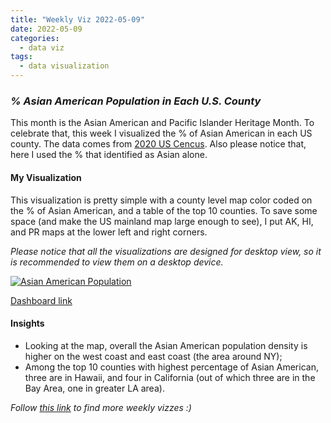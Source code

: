 ```yaml
---
title: "Weekly Viz 2022-05-09"
date: 2022-05-09
categories:
  - data viz
tags:
  - data visualization
---
```


### *% Asian American Population in Each U.S. County*

This month is the Asian American and Pacific Islander Heritage Month. To celebrate that, this week I visualized the % of Asian American in each US county. The data comes from [2020 US Cencus](https://data.census.gov/cedsci/table?q=P1%3A%20RACE&g=0100000US%240500000&tid=DECENNIALPL2020.P1&hidePreview=true). Also please notice that, here I used the % that identified as Asian alone.  

#### My Visualization

This visualization is pretty simple with a county level map color coded on the % of Asian American, and a table of the top 10 counties. To save some space (and make the US mainland map large enough to see), I put AK, HI, and PR maps at the lower left and right corners.   

*Please notice that all the visualizations are designed for desktop view, so it is recommended to view them on a desktop device.*  

<div class='tableauPlaceholder' id='viz1652157121094' style='position: relative'>
  <noscript><a href='#'>
    <img alt='Asian American Population ' src='https:&#47;&#47;public.tableau.com&#47;static&#47;images&#47;20&#47;20220509AsianAmericanPopulation&#47;AsianAmericanPopulation&#47;1_rss.png' style='border: none' />
    </a></noscript>
  <object class='tableauViz'  style='display:none;'>
    <param name='host_url' value='https%3A%2F%2Fpublic.tableau.com%2F' />
    <param name='embed_code_version' value='3' />
    <param name='site_root' value='' />
    <param name='name' value='20220509AsianAmericanPopulation&#47;AsianAmericanPopulation' />
    <param name='tabs' value='no' />
    <param name='toolbar' value='yes' />
    <param name='static_image' value='https:&#47;&#47;public.tableau.com&#47;static&#47;images&#47;20&#47;20220509AsianAmericanPopulation&#47;AsianAmericanPopulation&#47;1.png' />
    <param name='animate_transition' value='yes' />
    <param name='display_static_image' value='yes' />
    <param name='display_spinner' value='yes' />
    <param name='display_overlay' value='yes' />
    <param name='display_count' value='yes' />
    <param name='language' value='en-US' />
    <param name='filter' value='publish=yes' />
  </object></div>           
  <script type='text/javascript'>            
  var divElement = document.getElementById('viz1652157121094');     
  var vizElement = divElement.getElementsByTagName('object')[0];           
  if ( divElement.offsetWidth > 800 ) { vizElement.style.width='800px';vizElement.style.height='527px';} else if ( divElement.offsetWidth > 500 ) { vizElement.style.width='800px';vizElement.style.height='527px';} else { vizElement.style.width='100%';vizElement.style.height='927px';}             
  var scriptElement = document.createElement('script');              
  scriptElement.src = 'https://public.tableau.com/javascripts/api/viz_v1.js';    
  vizElement.parentNode.insertBefore(scriptElement, vizElement);              
</script>
  
[Dashboard link](https://public.tableau.com/views/20220509AsianAmericanPopulation/AsianAmericanPopulation?:language=en-US&publish=yes&:display_count=n&:origin=viz_share_link)
  
#### Insights
* Looking at the map, overall the Asian American population density is higher on the west coast and east coast (the area around NY);  
* Among the top 10 counties with highest percentage of Asian American, three are in Hawaii, and four in California (out of which three are in the Bay Area, one in greater LA area).  
  
*Follow [this link](https://yudong-94.github.io/personal-website/project/WeeklyViz2022/) to find more weekly vizzes :)*
